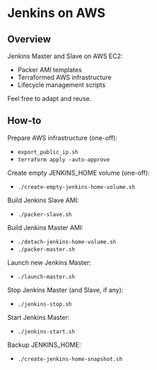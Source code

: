 # Jenkins on AWS

## Overview

Jenkins Master and Slave on AWS EC2:
- Packer AMI templates
- Terraformed AWS infrastructure
- Lifecycle management scripts

Feel free to adapt and reuse.

## How-to

Prepare AWS infrastructure (one-off):
- `export_public_ip.sh`
- `terraform apply -auto-approve`

Create empty JENKINS_HOME volume (one-off):
- `./create-empty-jenkins-home-volume.sh`

Build Jenkins Slave AMI:
- `./packer-slave.sh`

Build Jenkins Master AMI:
- `./detach-jenkins-home-volume.sh`
- `./packer-master.sh`

Launch new Jenkins Master:
- `./launch-master.sh`

Stop Jenkins Master (and Slave, if any):
- `./jenkins-stop.sh`

Start Jenkins Master:
- `./jenkins-start.sh`

Backup JENKINS_HOME:
- `./create-jenkins-home-snapshot.sh`

